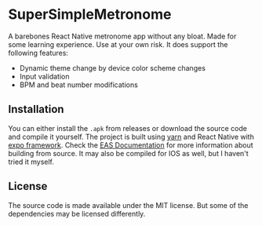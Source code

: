 # SuperSimpleMetronome
A barebones React Native metronome app without any bloat. Made for some learning experience. Use at your own risk. It does support the following features:
* Dynamic theme change by device color scheme changes
* Input validation
* BPM and beat number modifications

## Installation
You can either install the `.apk` from releases or download the source code and compile it yourself. The project is built using [yarn](https://yarnpkg.com/) and React Native with [expo framework](https://docs.expo.dev/). Check the [EAS Documentation](https://docs.expo.dev/build/setup/) for more information about building from source. It may also be compiled for IOS as well, but I haven't tried it myself. 

## License
The source code is made available under the MIT license. But some of the dependencies may be licensed differently.
